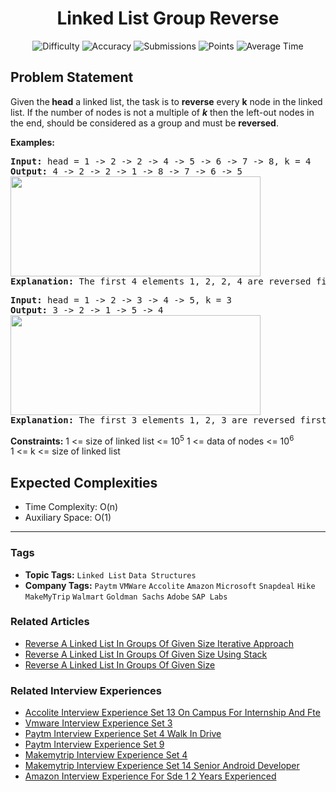 <h1 align="center">Linked List Group Reverse</h1>

<p align="center">
  <img alt="Difficulty" title="Difficulty" src="https://custom-icon-badges.demolab.com/badge/Difficulty: Hard-1F222E?style=for-the-badge&logoColor=white&logo=fire"/>
  <img alt="Accuracy" title="Accuracy" src="https://custom-icon-badges.demolab.com/badge/Accuracy: 57.08%25-1F222E?style=for-the-badge&logoColor=white&logo=target"/>
  <img alt="Submissions" title="Submissions" src="https://custom-icon-badges.demolab.com/badge/Submissions: 253K+-1F222E?style=for-the-badge&logoColor=white&logo=repo"/>
  <img alt="Points" title="Points" src="https://custom-icon-badges.demolab.com/badge/Points: 8-1F222E?style=for-the-badge&logoColor=white&logo=award"/>
  <img alt="Average Time" title="Average Time" src="https://custom-icon-badges.demolab.com/badge/Average%20Time: 30m-1F222E?style=for-the-badge&logoColor=white&logo=clock"/>
</p>

## Problem Statement

Given the<b> head</b> a linked list, the task is to <b>reverse</b> every <b>k</b> node in the linked list. If the number of nodes is not a multiple of <b><i>k</i></b> then the left-out nodes in the end, should be considered as a group and must be <b>reversed</b>.

<b>Examples:</b>

<pre><b>Input: </b>head = 1 -> 2 -> 2 -> 4 -> 5 -> 6 -> 7 -> 8, k = 4
<b>Output: </b>4 -> 2 -> 2 -> 1 -> 8 -> 7 -> 6 -> 5<br><img src="https://media.geeksforgeeks.org/img-practice/prod/addEditProblem/700013/Web/Other/blobid0_1723298986.png" alt="" title="" width="400" height="160"/><br><b>Explanation:</b> The first 4 elements 1, 2, 2, 4 are reversed first and then the next 4 elements 5, 6, 7, 8. Hence, the resultant linked list is 4 -> 2 -> 2 -> 1 -> 8 -> 7 -> 6 -> 5.
</pre>

<pre><b>Input: </b>head = 1 -> 2 -> 3 -> 4 -> 5, k = 3
<b>Output: </b>3 -> 2 -> 1 -> 5 -> 4<br><img src="https://media.geeksforgeeks.org/img-practice/prod/addEditProblem/700013/Web/Other/blobid1_1723298995.png" alt="" title="" width="400" height="160"/><br><b>Explanation: </b>The first 3 elements 1, 2, 3 are reversed first and then left out elements 4, 5 are reversed. Hence, the resultant linked list is 3 -> 2 -> 1 -> 5 -> 4.
</pre>

<b>Constraints:</b>
1 <= size of linked list <= 10<sup>5</sup>
1 <= data of nodes <= 10<sup>6</sup><br>1 <= k <= size of linked list

## Expected Complexities
- Time Complexity: O(n)
- Auxiliary Space: O(1)

<hr>

### Tags
- **Topic Tags:** `Linked List` `Data Structures`
- **Company Tags:** `Paytm` `VMWare` `Accolite` `Amazon` `Microsoft` `Snapdeal` `Hike` `MakeMyTrip` `Walmart` `Goldman Sachs` `Adobe` `SAP Labs`

### Related Articles
- [Reverse A Linked List In Groups Of Given Size Iterative Approach](https://www.geeksforgeeks.org/reverse-a-linked-list-in-groups-of-given-size-iterative-approach/)
- [Reverse A Linked List In Groups Of Given Size Using Stack](https://www.geeksforgeeks.org/reverse-a-linked-list-in-groups-of-given-size-using-stack/)
- [Reverse A Linked List In Groups Of Given Size](https://www.geeksforgeeks.org/reverse-a-linked-list-in-groups-of-given-size/)

### Related Interview Experiences
- [Accolite Interview Experience Set 13 On Campus For Internship And Fte](https://www.geeksforgeeks.org/accolite-interview-experience-set-13-on-campus-for-internship-and-fte/)
- [Vmware Interview Experience Set 3](https://www.geeksforgeeks.org/vmware-interview-experience-set-3/)
- [Paytm Interview Experience Set 4 Walk In Drive](https://www.geeksforgeeks.org/paytm-interview-experience-set-4-walk-in-drive/)
- [Paytm Interview Experience Set 9](https://www.geeksforgeeks.org/paytm-interview-experience-set-9/)
- [Makemytrip Interview Experience Set 4](https://www.geeksforgeeks.org/makemytrip-interview-experience-set-4/)
- [Makemytrip Interview Experience Set 14 Senior Android Developer](https://www.geeksforgeeks.org/makemytrip-interview-experience-set-14-senior-android-developer/)
- [Amazon Interview Experience For Sde 1 2 Years Experienced](https://www.geeksforgeeks.org/amazon-interview-experience-for-sde-1-2-years-experienced/)
